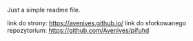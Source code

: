 Just a simple readme file.

link do strony: https://avenives.github.io/
link do sforkowanego repozytorium: https://github.com/Avenives/pifuhd
